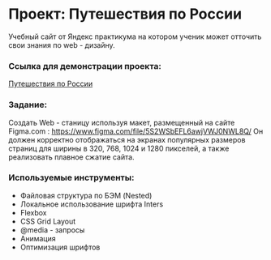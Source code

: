 # Проект: Путешествия по России
Учебный сайт от Яндекс практикума на котором ученик может отточить свои знания по web - дизайну.  

### Ссылка для демонстрации проекта:  
<a href="https://IgorSmirnof.github.io/russian-travel">Путешествия по России<a/>

### Задание:
Создать Web - станицу используя макет, размещенный на сайте Figma.com :
https://www.figma.com/file/5S2WSbEFL6awjVWJ0NWL8Q/
Он должен корректно отображаться на экранах популярных размеров страниц для ширины в 320, 768, 1024 и 1280 пикселей, а также реализовать плавное сжатие сайта.


### Используемые инструменты:
* Файловая структура по БЭМ (Nested)
* Локальное использование шрифта Inters
* Flexbox
* CSS Grid Layout
* @media - запросы
* Анимация
* Оптимизация шрифтов
